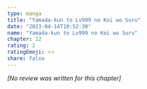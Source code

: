 ```yaml
---
type: manga
title: "Yamada-kun to Lv999 no Koi wo Suru"
date: "2023-04-14T10:52:30"
name: "Yamada-kun to Lv999 no Koi wo Suru"
chapter: 12
rating: 2
ratingEmoji: ⭐️⭐️
share: false
---
```


_[No review was written for this chapter]_
